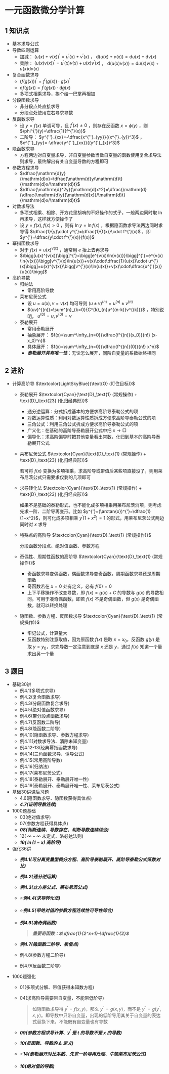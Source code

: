 # 一元函数微分学计算

## 1 知识点

* 基本求导公式
* 导数四则运算
  * 加减： $(u(x)\pm v(x))^{'}=u^{'}(x)\pm v^{'}(x)$ ， $\mathrm{d}(u(x)\pm v(x))=\mathrm{d}u(x)\pm\mathrm{d}v(x)$
  * 乘除： $(u(x)v(x))^{'}=u^{'}(x)v(x)+u(x)v^{'}(x)$ ， $\mathrm{d}(u(x)v(x))=\mathrm{d}u(x)v(x)+u(x)\mathrm{d}v(x)$
* 复合函数求导
  * $(f(g(x)))^{'}=f^{'}(g(x))\cdot g(x)^{'}$
  * $\mathrm{d}f(g(x))=f^{'}(g(x))\cdot\mathrm{d}g(x)$
  * 多项式相乘求导，挨个给一巴掌再相加
* 分段函数求导
  * 非分段点处直接求导
  * 分段点处使用左右导求导数
* 反函数求导
  * 设 $y=f(x)$ 单调可导，且 $f^{'}(x)\neq0$ ，则存在反函数 $x=\phi(y)$ ，则 $\phi^{'}(y)=\dfrac{1}{f^{'}(x)}$
  * 二阶导： $y^{''}_{xx}=-\dfrac{x^{''}_{yy}}{(x^{'}_{y})^3}$ ， $x^{''}_{yy}=-\dfrac{y^{''}_{xx}}{(y^{'}_{x})^3}$
* 隐函数求导
  * 方程两边对自变量求导，非自变量参数当做自变量的函数使用复合求导法则求导，最终解出有关自变量导数的方程即可
* 参数方程求导
  * $\dfrac{\mathrm{d}y}{\mathrm{d}x}=\dfrac{\mathrm{d}y/\mathrm{d}t}{\mathrm{d}x/\mathrm{d}t}$
  * $\dfrac{\mathrm{d}^2y}{\mathrm{d}x^2}=\dfrac{\mathrm{d}(\dfrac{\mathrm{d}y}{\mathrm{d}x})/\mathrm{d}t}{\mathrm{d}x/\mathrm{d}t}$
* 对数求导法
  * 多项式相乘、相除、开方花里胡哨的不好操作的式子，一般两边同时取  $\ln$  再求导，这样就方便操作了
  * 设 $y=f(x),f(x)>0$ ，则有 $\ln{y}=\ln{f(x)}$ ，根据隐函数求导法两边同时求导得 $\dfrac{1}{y}\cdot y^{'}=\dfrac{1}{f(x)}\cdot f^{'}(x)$ ，即 $y^{'}=\dfrac{y\cdot f^{'}(x)}{f(x)}$
* 幂指函数求导
  * 对于 $f(x)=u(x)^{v(x)}$ ，通常用 $e$ 抬上去再求导
  * $\bigg[u(x)^{v(x)}\bigg]^{'}=\bigg[e^{v(x)\ln{v(x)}}\bigg]^{'}=e^{v(x)\ln{v(x)}}\bigg[v^{'}(x)\ln{u(x)}+v(x)\cdot\dfrac{1}{u(x)}\cdot u^{'}(x)\bigg]=u(x)^{v(x)}\bigg[v^{'}(x)\ln{u(x)}+v(x)\cdot\dfrac{u^{'}(x)}{u(x)}\bigg]$
* 高阶导数
  * 归纳法
    * 常用高阶导数
  * 莱布尼茨公式
    * 设 $u=u(x),v=v(x)$ 均可导则 $(u\pm v)^{(n)}=u^{(n)}\pm v^{(n)}$
    * $(uv)^{(n)}=\sum^{n}_{k=0}{C^{k}_{n}u^{(n-k)}v^{(k)}}$ ，特别说明， $u^{(0)}=u, v^{(0)}=v$
  * 泰勒展开
    * 常用泰勒展开
    * 抽象展开： $f(x)=\sum^\infty_{n=0}{\dfrac{f^{(n)}(x_0)}{n!} (x-x_0)^n}$
    * 具体展开： $f(x)=\sum^\infty_{n=0}{\dfrac{f^{(n)}(0)}{n!} x^n}$
    * ***泰勒展开具有唯一性***：无论怎么展开，同阶自变量的系数始终相同

## 2 进阶

* 计算高阶导 $\textcolor{LightSkyBlue}{\text{O} (盯住目标)}$
  * 泰勒展开 $\textcolor{Cyan}{\text{D}_\text{1} (常规操作) + \text{D}_\text{23} (化归经典形)}$
    * 通分逆运算：分式拆成基本的方便求高阶导泰勒公式的项
    * 对数运算性质：利用对数运算性质拆成方便求高阶导泰勒公式的项
    * 三角公式：利用三角公式拆成方便求高阶导泰勒公式的项
    * 广义化：在基础的高阶导泰勒展开公式中把 $x\to\Box$
    * 偏导化：求高阶偏导时把其他变量看出常数，化归到基本的高阶导泰勒展开公式
  * 莱布尼茨公式 $\textcolor{Cyan}{\text{D}_\text{1} (常规操作) + \text{D}_\text{23} (化归经典形)}$
  
    若可将 $f(x)$ 变换为多项相乘，求高阶导或带值后某些项直接没了，则用莱布尼茨公式只需要求仅剩的几项即可
  
  * 求导转化法 $\textcolor{Cyan}{\text{D}_\text{1} (常规操作) + \text{D}_\text{23} (化归经典形)}$
  
    如果不是基础的泰勒形式，也不能化成多项相乘用莱布尼茨消项，则考虑先求一阶、二阶导再变形。比如 $y^{'}=(\arctan{x})^{'}=\dfrac{1}{1+x^2}$，则可化成多项相乘 $y^{'}(1+x^2)=1$ 的形式，用莱布尼茨公式两边同时对 $x$ 求导

  * 特殊点的高阶导 $\textcolor{Cyan}{\text{D}_\text{1} (常规操作)}$

    分段函数分段点、绝对值函数、参数方程
  
  * 奇偶性、周期性函数的高阶导 $\textcolor{Cyan}{\text{D}_\text{1} (常规操作)}$
    * 奇函数求导变偶函数，偶函数求导变奇函数，周期函数求导还是周期函数
    * 奇函数若在 $x=0$ 处有定义，必有 $f(0)=0$
    * 上下平移操作不改变导数，即 $f(x)=g(x)+C$ 的导数与 $g(x)$ 的导数相同。可用于凑奇偶函数，即若 $f(x)$ 不是奇偶函数，但 $g(x)$ 是奇偶函数，就可以转换处理
  
  * 隐函数、参数方程、反函数求导 $\textcolor{Cyan}{\text{D}_\text{1} (常规操作)}$
    * 牢记公式，计算量大
    * 反函数特别注意取值，因为原函数 $f(x)$ 是取 $x=x_0$，反函数 $g(y)$ 是取 $y=y_0$，求完导数一定注意到底是 $x$ 还是 $y$，通过 $f(x)$ 知道一个量求出另一个量

## 3 题目

* 基础30讲
  * 例4.1(多项式求导)
  * 例4.2(复合函数求导)
  * 例4.3(分段函数复合求导)
  * 例4.5(绝对值函数求导)
  * 例4.6(带分段点函数求导)
  * 例4.7(反函数二阶导)
  * 例4.8(隐函数二阶导)
  * 例4.10(隐函数求导、参数方程求导)
  * 例4.11(对数求导法、消除未知变量)
  * 例4.12-13(经典幂指函数求导)
  * 例4.14(三角函数求导、诱导公式)
  * 例4.15(常用高阶导数)
  * 例4.16(归纳法)
  * 例4.17(莱布尼茨公式)
  * 例4.18(泰勒展开、泰勒展开唯一性)
  * 例4.19(泰勒展开、泰勒展开唯一性、莱布尼茨公式)
* 基础30讲课后习题
  * 4.6(隐函数求导、隐函数获得具体点)
  * ***4.7(证明导数连续)***
* 1000题基础
  * 03(绝对值求导)
  * 07(参数方程获得具体点)
  * ***08(判断连续、导数存在、判断导数连续综合)***
  * 12( $\infty-\infty$ 未定式、洛必达法则)
  * ***16( $\ln{(1-x)}$ 高阶导)***
* 强化36讲
  * ***例4.1(可分离变量型微分方程、高阶导泰勒展开、高阶导泰勒公式系数对比)***
  * ***例4.2(通分逆运算)***
  * ***例4.3(立方差公式、莱布尼茨公式)***
  * ⭐***例4.4(求导转化法)***
  * ⭐***例4.5(带绝对值的参数方程连续性可导性综合)***
  * ***例4.6(凑奇偶函数)***
  
    > ***重要奇函数：$\dfrac{1}{2^x+1}-\dfrac{1}{2}$***
  
  * ***例4.7(隐函数二阶导、极值点)***
  * 例4.8(参数方程二阶导)
  * 例4.9(反函数二阶导)
* 1000题强化
  * 01(多项式分解、带值获得未知数方程)
  * 04(求高阶导需要带自变量，不能带低阶导)
  
    > 如隐函数求导得 $y^{'}=f(x,y)$，那么 $y^{''}=g(x,y)$，而不是 $y^{''}=g(y^{'},x,y)$。即导数中只带自变量，出现的低阶导用其关于自变量的表达式替换下来，不能既有自变量也有导数
  
  * ***09(参数方程求导计算、$y^{'}$ 是 $t$ 的导数不是 $x$ 的导数)***
  * ***10(反函数、导数的 $\Delta$ 定义)***
  * ⭐***14(泰勒展开对比系数、先求一阶导再处理、牛顿莱布尼茨公式)***
  * ***16(绝对值的导数)***

